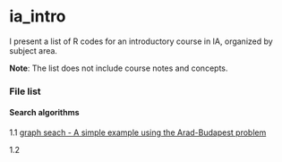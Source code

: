 # ia_intro

I present a list of R codes for an introductory course in IA, organized by subject area. 

**Note**: The list does not include course notes and concepts.

### File list

#### Search algorithms

1.1 [graph seach - A simple example using the Arad-Budapest problem](https://github.com/MAValle/deepLearning_intro_course/blob/main/DL_motivation_example.ipynb)

1.2 


